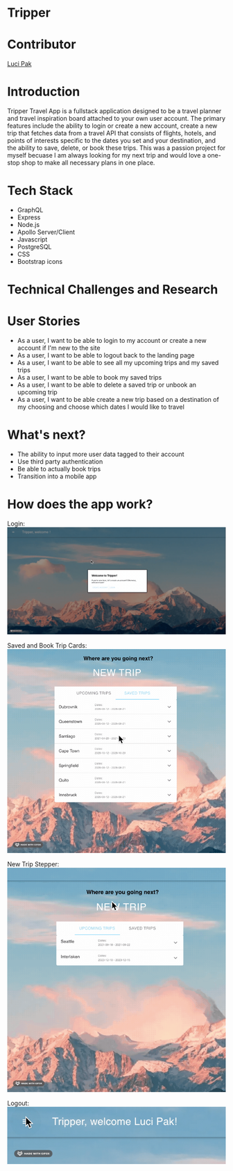 # Tripper

<p align="center">
  <a href="https://github.com/lucipak/Tripper_Travel_App">
  </a>
</p>

# Contributor

[Luci Pak](https://github.com/lucipak "Luci Pak")

# Introduction

Tripper Travel App is a fullstack application designed to be a travel planner and travel inspiration board attached to your own user account. The primary features include the ability to login or create a new account, create a new trip that fetches data from a travel API that consists of flights, hotels, and points of interests specific to the dates you set and your destination, and the ability to save, delete, or book these trips. 
This was a passion project for myself becuase I am always looking for my next trip and would love a one-stop shop to make all necessary plans in one place. 

# Tech Stack
<ul>
<li>GraphQL</li>
<li>Express</li>
<li>Node.js</li>
<li>Apollo Server/Client</li>
<li>Javascript</li>
<li>PostgreSQL</li>
<li>CSS</li>
<li>Bootstrap icons</li>
</ul>

# Technical Challenges and Research

# User Stories
<ul>
<li>As a user, I want to be able to login to my account or create a new account if I'm new to the site</li>
<li>As a user, I want to be able to logout back to the landing page</li>
<li>As a user, I want to be able to see all my upcoming trips and my saved trips</li>
<li>As a user, I want to be able to book my saved trips</li>
<li>As a user, I want to be able to delete a saved trip or unbook an upcoming trip</li>
<li>As a user, I want to be able create a new trip based on a destination of my choosing and choose which dates I would like to travel</li>
</ul>

# What's next?
<ul>
<li>The ability to input more user data tagged to their account</li>
<li>Use third party authentication</li>
<li>Be able to actually book trips</li>
<li>Transition into a mobile app</li>
</ul>

# How does the app work?
Login:
<br />
<img src="./src/gifs/login.gif">

Saved and Book Trip Cards:
<br />
<img src="./src/gifs/cards.gif">

New Trip Stepper:
<br />
<img src="./src/gifs/stepper.gif">

Logout:
<br />
<img src="./src/gifs/logout.gif">

